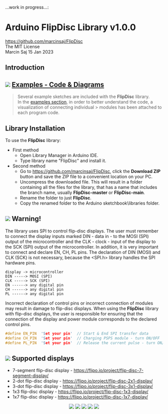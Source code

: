 ...work in progress...:

# Arduino FlipDisc Library v1.0.0
https://github.com/marcinsaj/FlipDisc  
The MIT License  
Marcin Saj 15 Jan 2023  

## Introduction  

## ![](https://github.com/marcinsaj/FlipDisc/blob/main/extras/about.png) [Examples - Code & Diagrams](https://github.com/marcinsaj/FlipDisc/tree/main/examples)

> Several example sketches are included with the **FlipDisc** library.  
> In the [examples section](https://github.com/marcinsaj/FlipDisc/tree/main/examples), in order to better understand the code, a visualization of connecting individual > modules has been attached to each program code.  
  
  


## Library Installation ##
To use the **FlipDisc** library:
- First method
  - Open Library Manager in Arduino IDE.
  - Type library name "FlipDisc" and install it.
- Second method
  - Go to https://github.com/marcinsaj/FlipDisc, click the **Download ZIP** button and save the ZIP file to a convenient location on your PC.
  - Uncompress the downloaded file.  This will result in a folder containing all the files for the library, that has a name that includes the branch name, usually      **FlipDisc-master** or **FlipDisc-main**.
  - Rename the folder to just **FlipDisc**.
  - Copy the renamed folder to the Arduino sketchbook\libraries folder.




## ![](https://github.com/marcinsaj/FlipDisc/blob/main/extras/note.png) Warning!
 The library uses SPI to control flip-disc displays. The user must remember to connect the display inputs marked DIN - data in - to the MOSI (SPI) output of the microcontroller and the CLK - clock - input of the display to the SCK (SPI) output of the microcontroller. In addition, it is very important to connect and declare EN, CH, PL pins. The declaration of DIN (MOSI) and CLK (SCK) is not necessary, because the <SPI.h> library handles the SPI hardware pins.  
 ```
 display -> microcontroller  
 DIN -----> MOSI (SPI)  
 CLK -----> SCK (SPI)  
 EN ------> any digital pin  
 CH ------> any digital pin  
 PL ------> any digital pin 
 ```

Incorrect declaration of control pins or incorrect connection of modules may result in damage to flip-disc displays. 
When using the **FlipDisc** library with flip-disc displays, the user is responsible for ensuring that the connection of the display and power module corresponds to the declared control pins.
```c++
#define EN_PIN  'Set your pin'  // Start & End SPI transfer data
#define CH_PIN  'Set your pin'  // Charging PSPS module - turn ON/OFF
#define PL_PIN  'Set your pin'  // Release the current pulse - turn ON/OFF
```
## ![](https://github.com/marcinsaj/FlipDisc/blob/main/extras/check.png) Supported displays
- 7-segment flip-disc display - https://flipo.io/project/flip-disc-7-segment-display/
- 2-dot flip-disc display - https://flipo.io/project/flip-disc-2x1-display/
- 3-dot flip-disc display - https://flipo.io/project/flip-disc-3x1-display/
- 1x3 flip-disc display - https://flipo.io/project/flip-disc-1x3-display/
- 1x7 flip-disc display - https://flipo.io/project/flip-disc-1x7-display/


<p align="center">
  <img src="https://github.com/marcinsaj/FlipDisc/blob/main/extras/flip-disc-7-segment-display.jpg">
  <img src="https://github.com/marcinsaj/FlipDisc/blob/main/extras/flip-disc-2x1-display.jpg">
  <img src="https://github.com/marcinsaj/FlipDisc/blob/main/extras/flip-disc-3x1-display.jpg">
  <img src="https://github.com/marcinsaj/FlipDisc/blob/main/extras/flip-disc-1x3-display.jpg">
  <img src="https://github.com/marcinsaj/FlipDisc/blob/main/extras/flip-disc-1x7-display.jpg">
</p>
